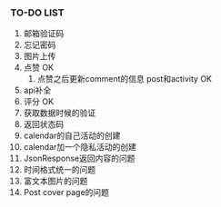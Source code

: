 ### TO-DO LIST

1. 邮箱验证码
2. 忘记密码
3. 图片上传
4. 点赞 OK
   1. 点赞之后更新comment的信息 post和activity OK
5. api补全
6. 评分 OK
7. 获取数据时候的验证
8. 返回状态码
9. calendar的自己活动的创建
10. calendar加一个隐私活动的创建
11. JsonResponse返回内容的问题
12. 时间格式统一的问题
13. 富文本图片的问题
14. Post cover page的问题
